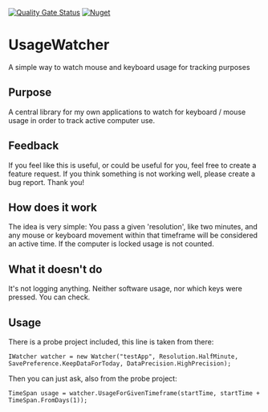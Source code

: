 [![Quality Gate Status](https://sonarcloud.io/api/project_badges/measure?project=ZsoltGajdacs_UsageWatcher&metric=alert_status)](https://sonarcloud.io/dashboard?id=ZsoltGajdacs_UsageWatcher)
[![Nuget](https://img.shields.io/nuget/v/ZsGWorks.UsageWatcher)](https://www.nuget.org/packages/ZsGWorks.UsageWatcher)
# UsageWatcher
A simple way to watch mouse and keyboard usage for tracking purposes

## Purpose
A central library for my own applications to watch for keyboard / mouse usage in order to track active computer use.

## Feedback
If you feel like this is useful, or could be useful for you, feel free to create a feature request. If you think something is not working well, please create a bug report. Thank you!

## How does it work
The idea is very simple: You pass a given 'resolution', like two minutes, and any mouse or keyboard movement within that timeframe will be considered an active time.
If the computer is locked usage is not counted.

## What it doesn't do
It's not logging anything. Neither software usage, nor which keys were pressed. You can check.

## Usage
There is a probe project included, this line is taken from there:
```
IWatcher watcher = new Watcher("testApp", Resolution.HalfMinute, SavePreference.KeepDataForToday, DataPrecision.HighPrecision);
```
Then you can just ask, also from the probe project:
~~~
TimeSpan usage = watcher.UsageForGivenTimeframe(startTime, startTime + TimeSpan.FromDays(1));
~~~
